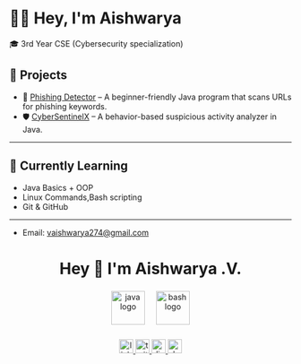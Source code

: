 # 👩‍💻 Hey, I'm Aishwarya

🎓 3rd Year CSE (Cybersecurity specialization)

## 🚀 Projects

- 🎣 [Phishing Detector](https://github.com/Aishwaryeahh-cy/Phishing-Detector) – A beginner-friendly Java program that scans URLs for phishing keywords.
- 🛡️ [CyberSentinelX](https://github.com/Aishwaryeahh-cy/CyberSentinelX) – A behavior-based suspicious activity analyzer in Java.

---

## 🧠 Currently Learning
- Java Basics + OOP
- Linux Commands,Bash scripting
- Git & GitHub

---

- Email: vaishwarya274@gmail.com
<h1 align="center">Hey 👋 I'm Aishwarya .V.</h1>

###

<div align="center">
  <img src="https://skillicons.dev/icons?i=java" height="60" alt="java logo" />
  <img width="12" />
  <img src="https://skillicons.dev/icons?i=bash" height="60" alt="bash logo" />
</div>

###

<div align="center">
 <a href="https://www.linkedin.com/in/vvaishwarya?utm_source=share&utm_campaign=share_via&utm_content=profile&utm_medium=android_app" target="_blank">
  <img src="https://img.shields.io/static/v1?message=LinkedIn&logo=linkedin&label=&color=0077B5&logoColor=white&labelColor=&style=for-the-badge" height="25" alt="linkedin logo" />
</a>

  <a href="https://twitter.com/YOUR_TWITTER" target="_blank">
    <img src="https://img.shields.io/static/v1?message=Twitter&logo=twitter&label=&color=1DA1F2&logoColor=white&labelColor=&style=for-the-badge" height="25" alt="twitter logo" />
  </a>
  <a href="https://discord.com/users/YOUR_DISCORD_ID" target="_blank">
    <img src="https://img.shields.io/static/v1?message=Discord&logo=discord&label=&color=7289DA&logoColor=white&labelColor=&style=for-the-badge" height="25" alt="discord logo" />
  </a>
  <a href="https://dev.to/YOUR_DEVTO" target="_blank">
    <img src="https://img.shields.io/static/v1?message=dev.to&logo=dev.to&label=&color=0A0A0A&logoColor=white&labelColor=&style=for-the-badge" height="25" alt="devto logo" />
  </a>
</div>


